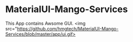# MaterialUI-Mango-Services

This App contains Awsome GUI.
<img src="https://github.com/hmgtech/MaterialUI-Mango-Services/blob/master/app/ui.gif></img>
